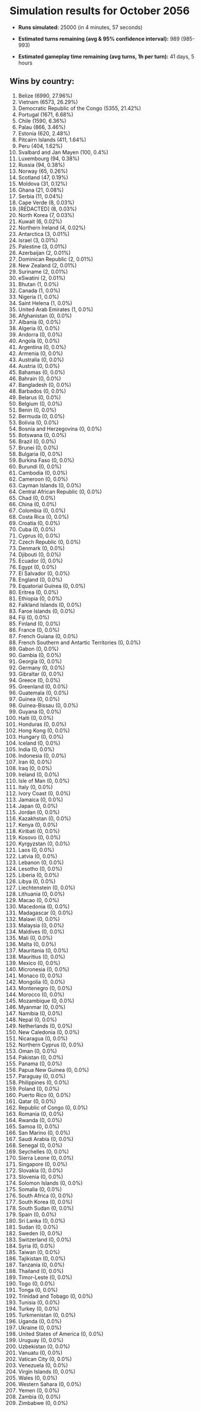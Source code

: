 # Simulation results for October 2056

* **Runs simulated:** 25000 (in 4 minutes, 57 seconds)

* **Estimated turns remaining (avg & 95% confidence interval):** 989 (985-993)

* **Estimated gameplay time remaining (avg turns, 1h per turn):** 41 days, 5 hours

## Wins by country:
1. Belize (6990, 27.96%)
2. Vietnam (6573, 26.29%)
3. Democratic Republic of the Congo (5355, 21.42%)
4. Portugal (1671, 6.68%)
5. Chile (1590, 6.36%)
6. Palau (866, 3.46%)
7. Estonia (620, 2.48%)
8. Pitcairn Islands (411, 1.64%)
9. Peru (404, 1.62%)
10. Svalbard and Jan Mayen (100, 0.4%)
11. Luxembourg (94, 0.38%)
12. Russia (94, 0.38%)
13. Norway (65, 0.26%)
14. Scotland (47, 0.19%)
15. Moldova (31, 0.12%)
16. Ghana (21, 0.08%)
17. Serbia (11, 0.04%)
18. Cape Verde (8, 0.03%)
19. [REDACTED] (8, 0.03%)
20. North Korea (7, 0.03%)
21. Kuwait (6, 0.02%)
22. Northern Ireland (4, 0.02%)
23. Antarctica (3, 0.01%)
24. Israel (3, 0.01%)
25. Palestine (3, 0.01%)
26. Azerbaijan (2, 0.01%)
27. Dominican Republic (2, 0.01%)
28. New Zealand (2, 0.01%)
29. Suriname (2, 0.01%)
30. eSwatini (2, 0.01%)
31. Bhutan (1, 0.0%)
32. Canada (1, 0.0%)
33. Nigeria (1, 0.0%)
34. Saint Helena (1, 0.0%)
35. United Arab Emirates (1, 0.0%)
36. Afghanistan (0, 0.0%)
37. Albania (0, 0.0%)
38. Algeria (0, 0.0%)
39. Andorra (0, 0.0%)
40. Angola (0, 0.0%)
41. Argentina (0, 0.0%)
42. Armenia (0, 0.0%)
43. Australia (0, 0.0%)
44. Austria (0, 0.0%)
45. Bahamas (0, 0.0%)
46. Bahrain (0, 0.0%)
47. Bangladesh (0, 0.0%)
48. Barbados (0, 0.0%)
49. Belarus (0, 0.0%)
50. Belgium (0, 0.0%)
51. Benin (0, 0.0%)
52. Bermuda (0, 0.0%)
53. Bolivia (0, 0.0%)
54. Bosnia and Herzegovina (0, 0.0%)
55. Botswana (0, 0.0%)
56. Brazil (0, 0.0%)
57. Brunei (0, 0.0%)
58. Bulgaria (0, 0.0%)
59. Burkina Faso (0, 0.0%)
60. Burundi (0, 0.0%)
61. Cambodia (0, 0.0%)
62. Cameroon (0, 0.0%)
63. Cayman Islands (0, 0.0%)
64. Central African Republic (0, 0.0%)
65. Chad (0, 0.0%)
66. China (0, 0.0%)
67. Colombia (0, 0.0%)
68. Costa Rica (0, 0.0%)
69. Croatia (0, 0.0%)
70. Cuba (0, 0.0%)
71. Cyprus (0, 0.0%)
72. Czech Republic (0, 0.0%)
73. Denmark (0, 0.0%)
74. Djibouti (0, 0.0%)
75. Ecuador (0, 0.0%)
76. Egypt (0, 0.0%)
77. El Salvador (0, 0.0%)
78. England (0, 0.0%)
79. Equatorial Guinea (0, 0.0%)
80. Eritrea (0, 0.0%)
81. Ethiopia (0, 0.0%)
82. Falkland Islands (0, 0.0%)
83. Faroe Islands (0, 0.0%)
84. Fiji (0, 0.0%)
85. Finland (0, 0.0%)
86. France (0, 0.0%)
87. French Guiana (0, 0.0%)
88. French Southern and Antartic Territories (0, 0.0%)
89. Gabon (0, 0.0%)
90. Gambia (0, 0.0%)
91. Georgia (0, 0.0%)
92. Germany (0, 0.0%)
93. Gibraltar (0, 0.0%)
94. Greece (0, 0.0%)
95. Greenland (0, 0.0%)
96. Guatemala (0, 0.0%)
97. Guinea (0, 0.0%)
98. Guinea-Bissau (0, 0.0%)
99. Guyana (0, 0.0%)
100. Haiti (0, 0.0%)
101. Honduras (0, 0.0%)
102. Hong Kong (0, 0.0%)
103. Hungary (0, 0.0%)
104. Iceland (0, 0.0%)
105. India (0, 0.0%)
106. Indonesia (0, 0.0%)
107. Iran (0, 0.0%)
108. Iraq (0, 0.0%)
109. Ireland (0, 0.0%)
110. Isle of Man (0, 0.0%)
111. Italy (0, 0.0%)
112. Ivory Coast (0, 0.0%)
113. Jamaica (0, 0.0%)
114. Japan (0, 0.0%)
115. Jordan (0, 0.0%)
116. Kazakhstan (0, 0.0%)
117. Kenya (0, 0.0%)
118. Kiribati (0, 0.0%)
119. Kosovo (0, 0.0%)
120. Kyrgyzstan (0, 0.0%)
121. Laos (0, 0.0%)
122. Latvia (0, 0.0%)
123. Lebanon (0, 0.0%)
124. Lesotho (0, 0.0%)
125. Liberia (0, 0.0%)
126. Libya (0, 0.0%)
127. Liechtenstein (0, 0.0%)
128. Lithuania (0, 0.0%)
129. Macao (0, 0.0%)
130. Macedonia (0, 0.0%)
131. Madagascar (0, 0.0%)
132. Malawi (0, 0.0%)
133. Malaysia (0, 0.0%)
134. Maldives (0, 0.0%)
135. Mali (0, 0.0%)
136. Malta (0, 0.0%)
137. Mauritania (0, 0.0%)
138. Mauritius (0, 0.0%)
139. Mexico (0, 0.0%)
140. Micronesia (0, 0.0%)
141. Monaco (0, 0.0%)
142. Mongolia (0, 0.0%)
143. Montenegro (0, 0.0%)
144. Morocco (0, 0.0%)
145. Mozambique (0, 0.0%)
146. Myanmar (0, 0.0%)
147. Namibia (0, 0.0%)
148. Nepal (0, 0.0%)
149. Netherlands (0, 0.0%)
150. New Caledonia (0, 0.0%)
151. Nicaragua (0, 0.0%)
152. Northern Cyprus (0, 0.0%)
153. Oman (0, 0.0%)
154. Pakistan (0, 0.0%)
155. Panama (0, 0.0%)
156. Papua New Guinea (0, 0.0%)
157. Paraguay (0, 0.0%)
158. Philippines (0, 0.0%)
159. Poland (0, 0.0%)
160. Puerto Rico (0, 0.0%)
161. Qatar (0, 0.0%)
162. Republic of Congo (0, 0.0%)
163. Romania (0, 0.0%)
164. Rwanda (0, 0.0%)
165. Samoa (0, 0.0%)
166. San Marino (0, 0.0%)
167. Saudi Arabia (0, 0.0%)
168. Senegal (0, 0.0%)
169. Seychelles (0, 0.0%)
170. Sierra Leone (0, 0.0%)
171. Singapore (0, 0.0%)
172. Slovakia (0, 0.0%)
173. Slovenia (0, 0.0%)
174. Solomon Islands (0, 0.0%)
175. Somalia (0, 0.0%)
176. South Africa (0, 0.0%)
177. South Korea (0, 0.0%)
178. South Sudan (0, 0.0%)
179. Spain (0, 0.0%)
180. Sri Lanka (0, 0.0%)
181. Sudan (0, 0.0%)
182. Sweden (0, 0.0%)
183. Switzerland (0, 0.0%)
184. Syria (0, 0.0%)
185. Taiwan (0, 0.0%)
186. Tajikistan (0, 0.0%)
187. Tanzania (0, 0.0%)
188. Thailand (0, 0.0%)
189. Timor-Leste (0, 0.0%)
190. Togo (0, 0.0%)
191. Tonga (0, 0.0%)
192. Trinidad and Tobago (0, 0.0%)
193. Tunisia (0, 0.0%)
194. Turkey (0, 0.0%)
195. Turkmenistan (0, 0.0%)
196. Uganda (0, 0.0%)
197. Ukraine (0, 0.0%)
198. United States of America (0, 0.0%)
199. Uruguay (0, 0.0%)
200. Uzbekistan (0, 0.0%)
201. Vanuatu (0, 0.0%)
202. Vatican City (0, 0.0%)
203. Venezuela (0, 0.0%)
204. Virgin Islands (0, 0.0%)
205. Wales (0, 0.0%)
206. Western Sahara (0, 0.0%)
207. Yemen (0, 0.0%)
208. Zambia (0, 0.0%)
209. Zimbabwe (0, 0.0%)
